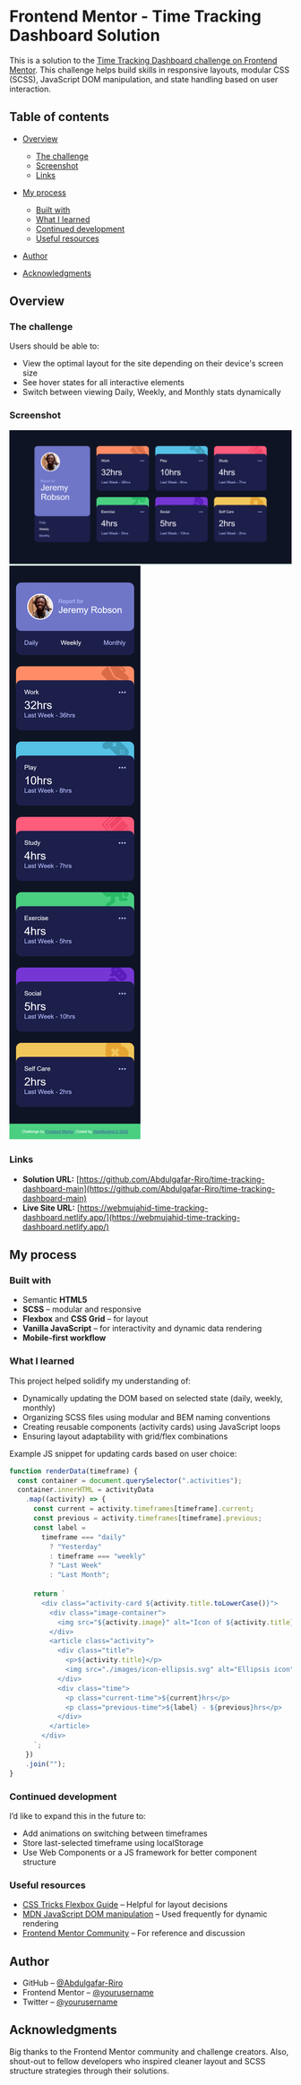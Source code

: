 # Frontend Mentor - Time Tracking Dashboard Solution

This is a solution to the [Time Tracking Dashboard challenge on Frontend Mentor](https://www.frontendmentor.io/challenges/time-tracking-dashboard-UIQ7167Jw). This challenge helps build skills in responsive layouts, modular CSS (SCSS), JavaScript DOM manipulation, and state handling based on user interaction.

## Table of contents

- [Overview](#overview)

  - [The challenge](#the-challenge)
  - [Screenshot](#screenshot)
  - [Links](#links)

- [My process](#my-process)

  - [Built with](#built-with)
  - [What I learned](#what-i-learned)
  - [Continued development](#continued-development)
  - [Useful resources](#useful-resources)

- [Author](#author)
- [Acknowledgments](#acknowledgments)

## Overview

### The challenge

Users should be able to:

- View the optimal layout for the site depending on their device's screen size
- See hover states for all interactive elements
- Switch between viewing Daily, Weekly, and Monthly stats dynamically

### Screenshot

![Desktop screenshot of Time Tracking Dashboard](./screenshots/desktop-view.png)
![Mobile screenshot of Time Tracking Dashboard](./screenshots/mobile-view.png)

### Links

- **Solution URL:** [https://github.com/Abdulgafar-Riro/time-tracking-dashboard-main](https://github.com/Abdulgafar-Riro/time-tracking-dashboard-main)
- **Live Site URL:** [https://webmujahid-time-tracking-dashboard.netlify.app/](https://webmujahid-time-tracking-dashboard.netlify.app/)

## My process

### Built with

- Semantic **HTML5**
- **SCSS** – modular and responsive
- **Flexbox** and **CSS Grid** – for layout
- **Vanilla JavaScript** – for interactivity and dynamic data rendering
- **Mobile-first workflow**

### What I learned

This project helped solidify my understanding of:

- Dynamically updating the DOM based on selected state (daily, weekly, monthly)
- Organizing SCSS files using modular and BEM naming conventions
- Creating reusable components (activity cards) using JavaScript loops
- Ensuring layout adaptability with grid/flex combinations

Example JS snippet for updating cards based on user choice:

```js
function renderData(timeframe) {
  const container = document.querySelector(".activities");
  container.innerHTML = activityData
    .map((activity) => {
      const current = activity.timeframes[timeframe].current;
      const previous = activity.timeframes[timeframe].previous;
      const label =
        timeframe === "daily"
          ? "Yesterday"
          : timeframe === "weekly"
          ? "Last Week"
          : "Last Month";

      return `
        <div class="activity-card ${activity.title.toLowerCase()}">
          <div class="image-container">
            <img src="${activity.image}" alt="Icon of ${activity.title}">
          </div>
          <article class="activity">
            <div class="title">
              <p>${activity.title}</p>
              <img src="./images/icon-ellipsis.svg" alt="Ellipsis icon">
            </div>
            <div class="time">
              <p class="current-time">${current}hrs</p>
              <p class="previous-time">${label} - ${previous}hrs</p>
            </div>
          </article>
        </div>
      `;
    })
    .join("");
}
```

### Continued development

I’d like to expand this in the future to:

- Add animations on switching between timeframes
- Store last-selected timeframe using localStorage
- Use Web Components or a JS framework for better component structure

### Useful resources

- [CSS Tricks Flexbox Guide](https://css-tricks.com/snippets/css/a-guide-to-flexbox/) – Helpful for layout decisions
- [MDN JavaScript DOM manipulation](https://developer.mozilla.org/en-US/docs/Web/API/Document_Object_Model) – Used frequently for dynamic rendering
- [Frontend Mentor Community](https://www.frontendmentor.io/) – For reference and discussion

## Author

- GitHub – [@Abdulgafar-Riro](https://github.com/Abdulgafar-Riro/time-tracking-dashboard-main)
- Frontend Mentor – [@yourusername](https://www.frontendmentor.io/profile/yourusername)
- Twitter – [@yourusername](https://twitter.com/yourusername)

## Acknowledgments

Big thanks to the Frontend Mentor community and challenge creators. Also, shout-out to fellow developers who inspired cleaner layout and SCSS structure strategies through their solutions.
